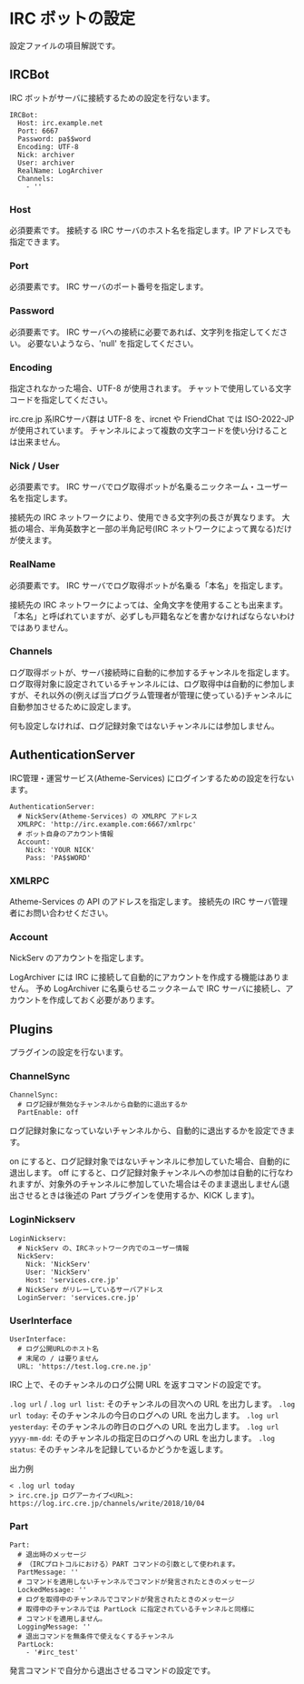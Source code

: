 # IRC ボットの設定

設定ファイルの項目解説です。

## IRCBot

IRC ボットがサーバに接続するための設定を行ないます。

```
IRCBot:
  Host: irc.example.net
  Port: 6667
  Password: pa$$word
  Encoding: UTF-8
  Nick: archiver
  User: archiver
  RealName: LogArchiver
  Channels:
    - ''
```

### Host

必須要素です。
接続する IRC サーバのホスト名を指定します。IP アドレスでも指定できます。

### Port

必須要素です。
IRC サーバのポート番号を指定します。

### Password

必須要素です。
IRC サーバへの接続に必要であれば、文字列を指定してください。
必要ないようなら、'null' を指定してください。

### Encoding

指定されなかった場合、UTF-8 が使用されます。
チャットで使用している文字コードを指定してください。

irc.cre.jp 系IRCサーバ群は UTF-8 を、ircnet や FriendChat では ISO-2022-JP が使用されています。
チャンネルによって複数の文字コードを使い分けることは出来ません。

### Nick / User

必須要素です。
IRC サーバでログ取得ボットが名乗るニックネーム・ユーザー名を指定します。

接続先の IRC ネットワークにより、使用できる文字列の長さが異なります。
大抵の場合、半角英数字と一部の半角記号(IRC ネットワークによって異なる)だけが使えます。

### RealName

必須要素です。
IRC サーバでログ取得ボットが名乗る「本名」を指定します。

接続先の IRC ネットワークによっては、全角文字を使用することも出来ます。
「本名」と呼ばれていますが、必ずしも戸籍名などを書かなければならないわけではありません。

### Channels

ログ取得ボットが、サーバ接続時に自動的に参加するチャンネルを指定します。
ログ取得対象に設定されているチャンネルには、ログ取得中は自動的に参加しますが、それ以外の(例えば当プログラム管理者が管理に使っている)チャンネルに自動参加させるために設定します。

何も設定しなければ、ログ記録対象ではないチャンネルには参加しません。

## AuthenticationServer

IRC管理・運営サービス(Atheme-Services) にログインするための設定を行ないます。

```
AuthenticationServer:
  # NickServ(Atheme-Services) の XMLRPC アドレス
  XMLRPC: 'http://irc.example.com:6667/xmlrpc'
  # ボット自身のアカウント情報
  Account:
    Nick: 'YOUR NICK'
    Pass: 'PA$$WORD'
```

### XMLRPC

Atheme-Services の API のアドレスを指定します。
接続先の IRC サーバ管理者にお問い合わせください。

### Account

NickServ のアカウントを指定します。

LogArchiver には IRC に接続して自動的にアカウントを作成する機能はありません。
予め LogArchiver に名乗らせるニックネームで IRC サーバに接続し、アカウントを作成しておく必要があります。

## Plugins

プラグインの設定を行ないます。

### ChannelSync

```
ChannelSync:
  # ログ記録が無効なチャンネルから自動的に退出するか
  PartEnable: off
```

ログ記録対象になっていないチャンネルから、自動的に退出するかを設定できます。

on にすると、ログ記録対象ではないチャンネルに参加していた場合、自動的に退出します。
off にすると、ログ記録対象チャンネルへの参加は自動的に行なわれますが、対象外のチャンネルに参加していた場合はそのまま退出しません(退出させるときは後述の Part プラグインを使用するか、KICK します)。

### LoginNickserv

```
LoginNickserv:
  # NickServ の、IRCネットワーク内でのユーザー情報
  NickServ:
    Nick: 'NickServ'
    User: 'NickServ'
    Host: 'services.cre.jp'
  # NickServ がリレーしているサーバアドレス
  LoginServer: 'services.cre.jp'
```

### UserInterface

```
UserInterface:
  # ログ公開URLのホスト名
  # 末尾の / は要りません
  URL: 'https://test.log.cre.ne.jp'
```

IRC 上で、そのチャンネルのログ公開 URL を返すコマンドの設定です。

`.log url` / `.log url list`: そのチャンネルの目次への URL を出力します。
`.log url today`: そのチャンネルの今日のログへの URL を出力します。
`.log url yesterday`: そのチャンネルの昨日のログへの URL を出力します。
`.log url yyyy-mm-dd`: そのチャンネルの指定日のログへの URL を出力します。
`.log status`: そのチャンネルを記録しているかどうかを返します。

出力例

```
< .log url today
> irc.cre.jp ログアーカイブ<URL>: https://log.irc.cre.jp/channels/write/2018/10/04
```

### Part

```
Part:
  # 退出時のメッセージ
  # （IRCプロトコルにおける）PART コマンドの引数として使われます。
  PartMessage: ''
  # コマンドを適用しないチャンネルでコマンドが発言されたときのメッセージ
  LockedMessage: ''
  # ログを取得中のチャンネルでコマンドが発言されたときのメッセージ
  # 取得中のチャンネルでは PartLock に指定されているチャンネルと同様に
  # コマンドを適用しません。
  LoggingMessage: ''
  # 退出コマンドを無条件で使えなくするチャンネル
  PartLock:
    - '#irc_test'
```

発言コマンドで自分から退出させるコマンドの設定です。
